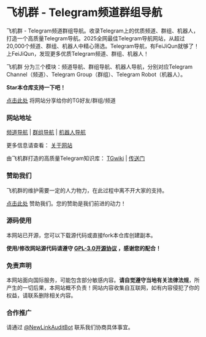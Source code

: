 # 飞机群 - Telegram频道群组导航

飞机群 - Telegram频道群组导航。收录Telegram上的优质频道、群组、机器人，打造一个高质量Telegram导航。2025全网最佳Telegram导航网站，从超过20,000个频道、群组、机器人中精心筛选。Telegram导航，有FeiJiQun就够了！上FeiJiQun，发现更多优质Telegram频道、群组、机器人！

飞机群 分为三个模块：频道导航、群组导航、机器人导航，分别对应Telegram Channel（频道）、Telegram Group（群组）、Telegram Robot（机器人）。

**Star本仓库支持一下吧！**

[点击此处](https://t.me/share?url=https%3A%2F%2Ffeijiqun.github.io%2F&text=%E6%88%91%E5%8F%91%E7%8E%B0%E4%BA%86%E4%B8%AATelegram%E5%AF%BC%E8%88%AA%EF%BC%8C%E9%87%8C%E9%9D%A2%E6%94%B6%E5%BD%95%E4%BA%86%E8%B6%85%E5%A4%9A%E4%BC%98%E8%B4%A8%E9%A2%91%E9%81%93%E3%80%81%E7%BE%A4%E7%BB%84%E5%92%8C%E6%9C%BA%E5%99%A8%E4%BA%BA%EF%BC%8C%E5%BF%AB%E6%9D%A5%E7%9C%8B%E7%9C%8B%E5%90%A7%EF%BC%81) 将网站分享给你的TG好友/群组/频道

### 网站地址

[频道导航](https://feijiqun.github.io/) | [群组导航](https://feijiqun.github.io/group/) | [机器人导航](https://feijiqun.github.io/robot/)

更多信息请查看： [关于网站](https://feijiqun.github.io/about/)

由飞机群打造的高质量Telegram知识库： [TGwiki](https://github.com/feijiqun/tgwiki/) | [传送门](https://feijiqun.github.io/tgwiki/)

### 赞助我们

飞机群的维护需要一定的人力物力，在此过程中离不开大家的支持。

[点击此处](https://feijiqun.github.io/donate/) 赞助我们。您的赞助是我们前进的动力！

### 源码使用

本网站已开源，您可以下载源代码或直接fork本仓库创建副本。

**使用/修改网站源代码请遵守 [GPL-3.0开源协议](https://github.com/feijiqun/feijiqun.github.io/blob/main/LICENSE) ，感谢您的配合！**

### 免责声明

本网站面向国际服务，可能包含部分敏感内容。**请自觉遵守当地有关法律法规**，所产生的一切后果，本网站概不负责！网站内容收集自互联网，如有内容侵犯了你的权益，请联系删除相关内容。

### 合作推广

请通过 [@NewLinkAuditBot](https://t.me/NewLinkAuditBot) 联系我们协商具体事宜。
